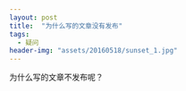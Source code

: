 ```yaml
---
layout: post
title:  "为什么写的文章没有发布"
tags:
  - 疑问
header-img: "assets/20160518/sunset_1.jpg"
---
```


为什么写的文章不发布呢？

